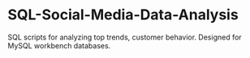 # SQL-Social-Media-Data-Analysis
SQL scripts for analyzing top trends, customer behavior. Designed for MySQL workbench databases.
